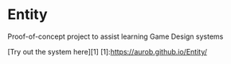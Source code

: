 # Entity
Proof-of-concept project to assist learning Game Design systems

[Try out the system here][1]
[1]:https://aurob.github.io/Entity/
